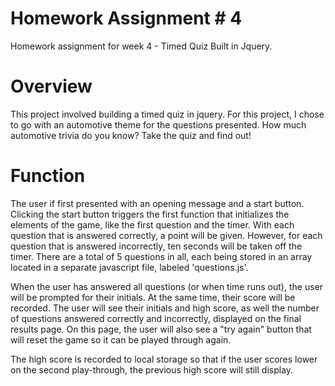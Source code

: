 # Homework Assignment # 4
Homework assignment for week 4 - Timed Quiz Built in Jquery.

# Overview
This project involved building a timed quiz in jquery.  For this project, I chose to go with an automotive theme for the questions presented.  How much automotive trivia do you know?  Take the quiz and find out!

# Function
The user if first presented with an opening message and a start button.  Clicking the start button triggers the first function that initializes the elements of the game, like the first question and the timer.  With each question that is answered correctly, a point will be given.  However, for each question that is answered incorrectly, ten seconds will be taken off the timer.  There are a total of 5 questions in all, each being stored in an array located in a separate javascript file, labeled 'questions.js'.

When the user has answered all questions (or when time runs out), the user will be prompted for their initials.  At the same time, their score will be recorded.  The user will see their initials and high score, as well the number of questions answered correctly and incorrectly, displayed on the final results page.  On this page, the user will also see a "try again" button that will reset the game so it can be played through again.

The high score is recorded to local storage so that if the user scores lower on the second play-through, the previous high score will still display.
